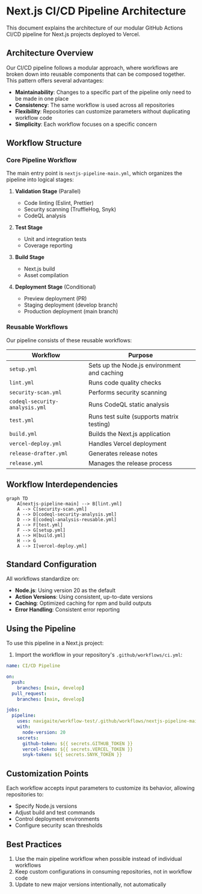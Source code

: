 # Next.js CI/CD Pipeline Architecture

This document explains the architecture of our modular GitHub Actions CI/CD pipeline for Next.js projects deployed to Vercel.

## Architecture Overview

Our CI/CD pipeline follows a modular approach, where workflows are broken down into reusable components that can be composed together. This
pattern offers several advantages:

- **Maintainability**: Changes to a specific part of the pipeline only need to be made in one place
- **Consistency**: The same workflow is used across all repositories
- **Flexibility**: Repositories can customize parameters without duplicating workflow code
- **Simplicity**: Each workflow focuses on a specific concern

## Workflow Structure

### Core Pipeline Workflow

The main entry point is `nextjs-pipeline-main.yml`, which organizes the pipeline into logical stages:

1. **Validation Stage** (Parallel)

   - Code linting (Eslint, Prettier)
   - Security scanning (TruffleHog, Snyk)
   - CodeQL analysis

2. **Test Stage**

   - Unit and integration tests
   - Coverage reporting

3. **Build Stage**

   - Next.js build
   - Asset compilation

4. **Deployment Stage** (Conditional)
   - Preview deployment (PR)
   - Staging deployment (develop branch)
   - Production deployment (main branch)

### Reusable Workflows

Our pipeline consists of these reusable workflows:

| Workflow                       | Purpose                                     |
| ------------------------------ | ------------------------------------------- |
| `setup.yml`                    | Sets up the Node.js environment and caching |
| `lint.yml`                     | Runs code quality checks                    |
| `security-scan.yml`            | Performs security scanning                  |
| `codeql-security-analysis.yml` | Runs CodeQL static analysis                 |
| `test.yml`                     | Runs test suite (supports matrix testing)   |
| `build.yml`                    | Builds the Next.js application              |
| `vercel-deploy.yml`            | Handles Vercel deployment                   |
| `release-drafter.yml`          | Generates release notes                     |
| `release.yml`                  | Manages the release process                 |

## Workflow Interdependencies

```mermaid
graph TD
    A[nextjs-pipeline-main] --> B[lint.yml]
    A --> C[security-scan.yml]
    A --> D[codeql-security-analysis.yml]
    D --> E[codeql-analysis-reusable.yml]
    A --> F[test.yml]
    F --> G[setup.yml]
    A --> H[build.yml]
    H --> G
    A --> I[vercel-deploy.yml]
```

## Standard Configuration

All workflows standardize on:

- **Node.js**: Using version 20 as the default
- **Action Versions**: Using consistent, up-to-date versions
- **Caching**: Optimized caching for npm and build outputs
- **Error Handling**: Consistent error reporting

## Using the Pipeline

To use this pipeline in a Next.js project:

1. Import the workflow in your repository's `.github/workflows/ci.yml`:

```yaml
name: CI/CD Pipeline

on:
  push:
    branches: [main, develop]
  pull_request:
    branches: [main, develop]

jobs:
  pipeline:
    uses: navigaite/workflow-test/.github/workflows/nextjs-pipeline-main.yml@main
    with:
      node-version: 20
    secrets:
      github-token: ${{ secrets.GITHUB_TOKEN }}
      vercel-token: ${{ secrets.VERCEL_TOKEN }}
      snyk-token: ${{ secrets.SNYK_TOKEN }}
```

## Customization Points

Each workflow accepts input parameters to customize its behavior, allowing repositories to:

- Specify Node.js versions
- Adjust build and test commands
- Control deployment environments
- Configure security scan thresholds

## Best Practices

1. Use the main pipeline workflow when possible instead of individual workflows
2. Keep custom configurations in consuming repositories, not in workflow code
3. Update to new major versions intentionally, not automatically
